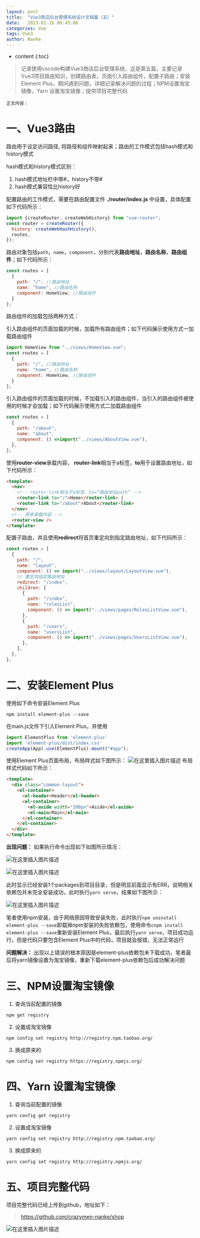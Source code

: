 ```yaml
---
layout: post
title:  "Vue3商店后台管理系统设计文稿篇（五）"
date:   2023-01-16 00:45:08
categories: Vue
tags: Vue3 
author: NanKe
---
```


* content
{:toc}
> 记录使用vscode构建Vue3商店后台管理系统，这是第五篇，主要记录Vue3项目路由知识，创建路由表，页面引入路由组件，配置子路由；安装Element Plus，期间遇到问题，详细记录解决问题的过程；NPM设置淘宝镜像，Yarn 设置淘宝镜像；提供项目完整代码



`正文内容：`

# 一、Vue3路由
路由用于设定访问路径, 将路径和组件映射起来；路由的工作模式包括hash模式和history模式

hash模式和history模式区别：

1. hash模式地址栏中带#，history不带#
2. hash模式兼容性比history好

配置路由的工作模式，需要在路由配置文件 **./router/index.js** 中设置，具体配置如下代码所示：
```javascript
import {createRouter, createWebHistory} from "vue-router";
const router = createRouter({
  history: createWebHashHistory(),
  routes,
});
```
路由对象包括`path`，`name`，`component`，分别代表**路由地址**，**路由名称**，**路由组件**；如下代码所示：
```javascript
const routes = [
  {
    path: "/", //路由地址
    name: "home", //路由名称
    component: HomeView, //路由组件
  }
];
```
路由组件的加载包括两种方式：

引入路由组件的页面加载的时候，加载所有路由组件；如下代码展示使用方式一加载路由组件

```javascript
import HomeView from "../views/HomeView.vue";
const routes = [
  {
    path: "/", //路由地址
    name: "home", //路由名称
    component: HomeView, //路由组件
  }
];
```
引入路由组件的页面加载的时候，不加载引入的路由组件，当引入的路由组件被使用的时候才会加载；如下代码展示使用方式二加载路由组件

```javascript
const routes = [
  {
    path: "/about",
    name: "about",
    component: () =>import("../views/AboutView.vue"),
  },
];
```
使用**router-view**承载内容， **router-link**相当于a标签，**to**用于设置路由地址，如下代码所示：
```html
<template>
  <nav>
    <!-- router-link相当于a标签，to=“路由地址path” -->
    <router-link to="/">Home</router-link> |
    <router-link to="/about">About</router-link>
  </nav>
  <!-- 用来承载内容 -->
  <router-view />
</template>
```
配置子路由，并且使用**redirect**将首页重定向到指定路由地址，如下代码所示：
```javascript
const routes = [
  {
    path: "/",
    name: "layout",
    component: () => import("../views/layout/LayoutView.vue"),
    // 重定向指定路由地址
    redirect: "/index",
    children: [
      {
        path: "/index",
        name: "rolesList",
        component: () => import("../views/pages/RolesListView.vue"),
      },
      {
        path: "/users",
        name: "usersList",
        component: () => import("../views/pages/UsersListView.vue"),
      },
    ],
  },
];
```
# 二、安装Element Plus
使用如下命令安装Element Plus

  `npm install element-plus --save`

在main.js文件下引入Element Plus，并使用

```javascript
import ElementPlus from 'element-plus'
import 'element-plus/dist/index.css'
createApp(App).use(ElementPlus).mount("#app");
```
使用Element Plus页面布局，布局样式如下图所示：
![在这里插入图片描述](https://raw.githubusercontent.com/crazymen-nanke/image/master/note/202303181514019.png)
布局样式代码如下所示：

```html
<template>
  <div class="common-layout">
    <el-container>
      <el-header>Header</el-header>
      <el-container>
        <el-aside width="200px">Aside</el-aside>
        <el-main>Main</el-main>
      </el-container>
    </el-container>
  </div>
</template>
```
**出现问题：**
如果执行命令出现如下如图所示情况：

![在这里插入图片描述](https://raw.githubusercontent.com/crazymen-nanke/image/master/note/202303181514982.png)

![在这里插入图片描述](https://raw.githubusercontent.com/crazymen-nanke/image/master/note/202303181514062.png)

此时显示已经安装1个packages到项目目录，但是明显前面显示有ERR，说明相关依赖包并未完全安装成功，此时执行`yarn serve`，结果如下图所示：

![在这里插入图片描述](https://raw.githubusercontent.com/crazymen-nanke/image/master/note/202303181514103.png)

笔者使用npm安装，由于网络原因导致安装失败，此时执行`npm uninstall element-plus --save`卸载掉npm安装的失败依赖包，使用命令`cnpm install element-plus --save`重新安装Element Plus，最后执行`yarn serve`，项目成功运行，但是代码只要包含Element Plus中的代码，项目就会报错，无法正常运行

**问题解决：** 出现以上错误的根本原因是element-plus依赖包未下载成功，笔者最后将yarn镜像设置为淘宝镜像，重新下载element-plus依赖包后成功解决问题

# 三、NPM设置淘宝镜像
1. 查询当前配置的镜像

  `npm get registry`

2. 设置成淘宝镜像

  `npm config set registry http://registry.npm.taobao.org/`

3. 换成原来的

  `npm config set registry https://registry.npmjs.org/`
# 四、Yarn 设置淘宝镜像
1. 查询当前配置的镜像

  `yarn config get registry`

2. 设置成淘宝镜像

  `yarn config set registry http://registry.npm.taobao.org/`

3. 换成原来的

  `yarn config set registry http://registry.npmjs.org/`
# 五、项目完整代码
项目完整代码已经上传到github，地址如下：
>https://github.com/crazymen-nanke/shop

![在这里插入图片描述](https://raw.githubusercontent.com/crazymen-nanke/image/master/note/202303181514935.png)
